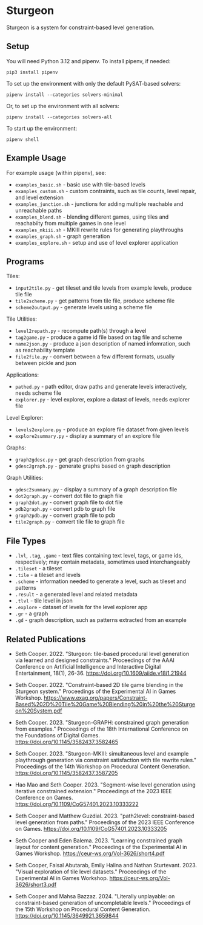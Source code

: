 # Sturgeon

Sturgeon is a system for constraint-based level generation.



## Setup

You will need Python 3.12 and pipenv.  To install pipenv, if needed:
```
pip3 install pipenv
```

To set up the environment with only the default PySAT-based solvers:
```
pipenv install --categories solvers-minimal
```

Or, to set up the environment with all solvers:
```
pipenv install --categories solvers-all
```

To start up the environment:
```
pipenv shell
```



## Example Usage

For example usage (within pipenv), see:

* `examples_basic.sh` - basic use with tile-based levels
* `examples_custom.sh` - custom contraints, such as tile counts, level repair, and level extension
* `examples_junction.sh` - junctions for adding multiple reachable and unreachable paths
* `examples_blend.sh` - blending different games, using tiles and reachabiity from multiple games in one level
* `examples_mkiii.sh` - MKIII rewrite rules for generating playthroughs
* `examples_graph.sh` - graph generation
* `examples_explore.sh` - setup and use of level explorer application



## Programs

Tiles:
* `input2tile.py` - get tileset and tile levels from example levels, produce tile file
* `tile2scheme.py` - get patterns from tile file, produce scheme file
* `scheme2output.py` - generate levels using a scheme file

Tile Utilities:
* `level2repath.py` - recompute path(s) through a level
* `tag2game.py` - produce a game id file based on tag file and scheme
* `name2json.py` - produce a json description of named infomration, such as reachability template
* `file2file.py` - convert between a few different formats, usually between pickle and json

Applications:
* `pathed.py` - path editor, draw paths and generate levels interactively, needs scheme file
* `explorer.py` - level explorer, explore a datast of levels, needs explorer file

Level Explorer:
* `levels2explore.py` - produce an explore file dataset from given levels
* `explore2summary.py` - display a summary of an explore file

Graphs:
* `graph2gdesc.py` - get graph description from graphs
* `gdesc2graph.py` - generate graphs based on graph description

Graph Utilities:
* `gdesc2summary.py` - display a summary of a graph description file
* `dot2graph.py` - convert dot file to graph file
* `graph2dot.py` - convert graph file to dot file
* `pdb2graph.py` - convert pdb to graph file
* `graph2pdb.py` - convert graph file to pdb
* `tile2graph.py` - convert tile file to graph file



## File Types

* `.lvl`, `.tag`, `.game` - text files containing text level, tags, or game ids, respectively; may contain metadata, sometimes used interchangeably
* `.tileset` - a tileset
* `.tile` - a tileset and levels
* `.scheme` - information needed to generate a level, such as tileset and patterns
* `.result` - a generated level and related metadata
* `.tlvl` - tile level in json
* `.explore` - dataset of levels for the level explorer app
* `.gr` - a graph
* `.gd` - graph description, such as patterns extracted from an example



## Related Publications

* Seth Cooper. 2022. "Sturgeon: tile-based procedural level generation via learned and designed constraints." Proceedings of the AAAI Conference on Artificial Intelligence and Interactive Digital Entertainment, 18(1), 26-36. https://doi.org/10.1609/aiide.v18i1.21944

* Seth Cooper. 2022. "Constraint-based 2D tile game blending in the Sturgeon system." Proceedings of the Experimental AI in Games Workshop. https://www.exag.org/papers/Constraint-Based%202D%20Tile%20Game%20Blending%20in%20the%20Sturgeon%20System.pdf

* Seth Cooper. 2023. "Sturgeon-GRAPH: constrained graph generation from examples." Proceedings of the 18th International Conference on the Foundations of Digital Games. https://doi.org/10.1145/3582437.3582465

* Seth Cooper. 2023. "Sturgeon-MKIII: simultaneous level and example playthrough generation via constraint satisfaction with tile rewrite rules." Proceedings of the 14th Workshop on Procedural Content Generation. https://doi.org/10.1145/3582437.3587205

* Hao Mao and Seth Cooper. 2023. "Segment-wise level generation using iterative constrained extension." Proceedings of the 2023 IEEE Conference on Games. https://doi.org/10.1109/CoG57401.2023.10333222

* Seth Cooper and Matthew Guzdial. 2023. "path2level: constraint-based level generation from paths." Proceedings of the 2023 IEEE Conference on Games. https://doi.org/10.1109/CoG57401.2023.10333205

* Seth Cooper and Eden Balema. 2023. "Learning constrained graph layout for content generation." Proceedings of the Experimental AI in Games Workshop. https://ceur-ws.org/Vol-3626/short4.pdf

* Seth Cooper, Faisal Abutarab, Emily Halina and Nathan Sturtevant. 2023. "Visual exploration of tile level datasets." Proceedings of the Experimental AI in Games Workshop. https://ceur-ws.org/Vol-3626/short3.pdf

* Seth Cooper and Mahsa Bazzaz. 2024. "Literally unplayable: on constraint-based generation of uncompletable levels." Proceedings of the 15th Workshop on Procedural Content Generation. https://doi.org/10.1145/3649921.3659844
